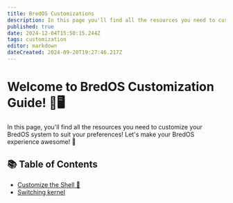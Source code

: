 ```yaml
---
title: BredOS Customizations
description: In this page you'll find all the resources you need to customize your BredOS system to suit your preferences! Let's make your BredOS experience awesome! 🚀
published: true
date: 2024-12-04T15:50:15.244Z
tags: customization
editor: markdown
dateCreated: 2024-09-20T19:27:46.217Z
---
```


# Welcome to BredOS Customization Guide! 🎉🖥️

In this page, you'll find all the resources you need to customize your BredOS system to suit your preferences! Let's make your BredOS experience awesome! 🚀

## 📚 Table of Contents

- [Customize the Shell 🐚](https://wiki.bredos.org/en/customizations/shell-customization)
- [Switching kernel](https://wiki.bredos.org/en/customizations/switching-kernel)
